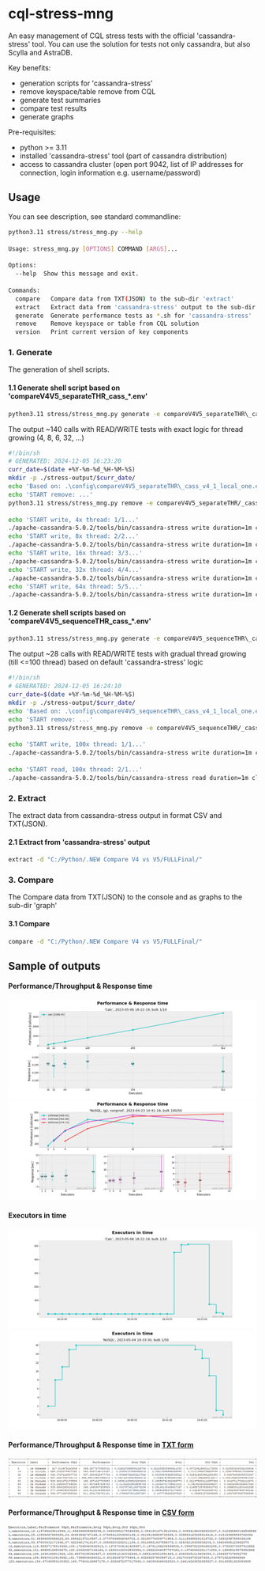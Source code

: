 # cql-stress-mng
An easy management of CQL stress tests with the official 'cassandra-stress' tool. You can use
the solution for tests not only cassandra, but also Scylla and AstraDB.

Key benefits:
 - generation scripts for 'cassandra-stress'
 - remove keyspace/table remove from CQL
 - generate test summaries
 - compare test results
 - generate graphs

Pre-requisites:
 - python >= 3.11
 - installed 'cassandra-stress' tool (part of cassandra distribution)
 - access to cassandra cluster (open port 9042, list of IP addresses 
   for connection, login information e.g. username/password)

## Usage

You can see description, see standard commandline: 
```sh
python3.11 stress/stress_mng.py --help

Usage: stress_mng.py [OPTIONS] COMMAND [ARGS]...

Options:
  --help  Show this message and exit.

Commands:
  compare   Compare data from TXT(JSON) to the sub-dir 'extract'
  extract   Extract data from 'cassandra-stress' output to the sub-dir...
  generate  Generate performance tests as *.sh for 'cassandra-stress'
  remove    Remove keyspace or table from CQL solution
  version   Print current version of key components
```

### 1. Generate

The generation of shell scripts.

#### 1.1 Generate shell script based on 'compareV4V5_separateTHR\_cass_*.env'

```sh
python3.11 stress/stress_mng.py generate -e compareV4V5_separateTHR\_cass_*.env -l stress-cmd/_cass_all.sh
```
The output ~140 calls with READ/WRITE tests with exact
logic for thread growing (4, 8, 6, 32, ...)

```sh
#!/bin/sh
# GENERATED: 2024-12-05 16:23:20
curr_date=$(date +%Y-%m-%d_%H-%M-%S)
mkdir -p ./stress-output/$curr_date/
echo 'Based on: .\config\compareV4V5_separateTHR\_cass_v4_1_local_one.env'
echo 'START remove: ...'
python3.11 stress/stress_mng.py remove -e compareV4V5_separateTHR/_cass_v4_1_local_one.env -k keyspace1 -d stress -s 8

echo 'START write, 4x thread: 1/1...'
./apache-cassandra-5.0.2/tools/bin/cassandra-stress write duration=1m cl=LOCAL_ONE no-warmup -node 10.129.52.58,10.129.53.21,10.129.52.57 -mode user=perf password=perf prepared protocolVersion=4 connectionsPerHost=24 maxPending=384 -schema "replication(strategy=NetworkTopologyStrategy,factor=3)" "compaction(strategy=LeveledCompactionStrategy,sstable_size_in_mb=160,fanout_size=10)" -rate "threads=4" -reporting output-frequency=5s > "./stress-output/$curr_date/$curr_date v4 write_LOCAL_ONE_LCS_4xTHR.txt"
echo 'START write, 8x thread: 2/2...'
./apache-cassandra-5.0.2/tools/bin/cassandra-stress write duration=1m cl=LOCAL_ONE no-warmup -node 10.129.52.58,10.129.53.21,10.129.52.57 -mode user=perf password=perf prepared protocolVersion=4 connectionsPerHost=24 maxPending=384 -schema "replication(strategy=NetworkTopologyStrategy,factor=3)" "compaction(strategy=LeveledCompactionStrategy,sstable_size_in_mb=160,fanout_size=10)" -rate "threads=8" -reporting output-frequency=5s > "./stress-output/$curr_date/$curr_date v4 write_LOCAL_ONE_LCS_8xTHR.txt"
echo 'START write, 16x thread: 3/3...'
./apache-cassandra-5.0.2/tools/bin/cassandra-stress write duration=1m cl=LOCAL_ONE no-warmup -node 10.129.52.58,10.129.53.21,10.129.52.57 -mode user=perf password=perf prepared protocolVersion=4 connectionsPerHost=24 maxPending=384 -schema "replication(strategy=NetworkTopologyStrategy,factor=3)" "compaction(strategy=LeveledCompactionStrategy,sstable_size_in_mb=160,fanout_size=10)" -rate "threads=16" -reporting output-frequency=5s > "./stress-output/$curr_date/$curr_date v4 write_LOCAL_ONE_LCS_16xTHR.txt"
echo 'START write, 32x thread: 4/4...'
./apache-cassandra-5.0.2/tools/bin/cassandra-stress write duration=1m cl=LOCAL_ONE no-warmup -node 10.129.52.58,10.129.53.21,10.129.52.57 -mode user=perf password=perf prepared protocolVersion=4 connectionsPerHost=24 maxPending=384 -schema "replication(strategy=NetworkTopologyStrategy,factor=3)" "compaction(strategy=LeveledCompactionStrategy,sstable_size_in_mb=160,fanout_size=10)" -rate "threads=32" -reporting output-frequency=5s > "./stress-output/$curr_date/$curr_date v4 write_LOCAL_ONE_LCS_32xTHR.txt"
echo 'START write, 64x thread: 5/5...'
./apache-cassandra-5.0.2/tools/bin/cassandra-stress write duration=1m cl=LOCAL_ONE no-warmup -node 10.129.52.58,10.129.53.21,10.129.52.57 -mode user=perf password=perf prepared protocolVersion=4 connectionsPerHost=24 maxPending=384 -schema "replication(strategy=NetworkTopologyStrategy,factor=3)" "compaction(strategy=LeveledCompactionStrategy,sstable_size_in_mb=160,fanout_size=10)" -rate "threads=64" -reporting output-frequency=5s > "./stress-output/$curr_date/$curr_date v4 write_LOCAL_ONE_LCS_64xTHR.txt"

```
#### 1.2 Generate shell scripts based on 'compareV4V5_sequenceTHR\_cass_*.env'

```sh
python3.11 stress/stress_mng.py generate -e compareV4V5_sequenceTHR\_cass_*.env -l stress-cmd/_cass_seq_all.sh
```
The output ~28 calls with READ/WRITE tests with gradual 
thread growing (till <=100 thread) based on default 
'cassandra-stress' logic

```sh
#!/bin/sh
# GENERATED: 2024-12-05 16:24:10
curr_date=$(date +%Y-%m-%d_%H-%M-%S)
mkdir -p ./stress-output/$curr_date/
echo 'Based on: .\config\compareV4V5_sequenceTHR\_cass_v4_1_local_one.env'
echo 'START remove: ...'
python3.11 stress/stress_mng.py remove -e compareV4V5_sequenceTHR/_cass_v4_1_local_one.env -k keyspace1 -d stress -s 8

echo 'START write, 100x thread: 1/1...'
./apache-cassandra-5.0.2/tools/bin/cassandra-stress write duration=1m cl=LOCAL_ONE no-warmup -node 10.129.52.58,10.129.53.21,10.129.52.57 -mode user=perf password=perf prepared protocolVersion=4 connectionsPerHost=24 maxPending=384 -schema "replication(strategy=NetworkTopologyStrategy,factor=3)" "compaction(strategy=LeveledCompactionStrategy,sstable_size_in_mb=160,fanout_size=10)" -rate "threads<=100" -reporting output-frequency=5s > "./stress-output/$curr_date/$curr_date v4 write_LOCAL_ONE_LCS_100xTHR.txt"

echo 'START read, 100x thread: 2/1...'
./apache-cassandra-5.0.2/tools/bin/cassandra-stress read duration=1m cl=LOCAL_ONE no-warmup -node 10.129.52.58,10.129.53.21,10.129.52.57 -mode user=perf password=perf prepared protocolVersion=4 connectionsPerHost=24 maxPending=384 -rate "threads<=100" -reporting output-frequency=5s > "./stress-output/$curr_date/$curr_date v4 read_LOCAL_ONE_LCS_100xTHR.txt"
```
### 2. Extract

The extract data from cassandra-stress output in format CSV and TXT(JSON).

#### 2.1 Extract from 'cassandra-stress' output

```sh
extract -d "C:/Python/.NEW Compare V4 vs V5/FULLFinal/"
```

### 3. Compare

The Compare data from TXT(JSON) to the console and as graphs to the sub-dir 'graph'

#### 3.1 Compare

```sh
compare -d "C:/Python/.NEW Compare V4 vs V5/FULLFinal/"
```



## Sample of outputs
#### Performance/Throughput & Response time
![graph](https://github.com/george0st/qgate-graph/blob/main/assets/PRF-Calc-2023-05-06_18-22-19-bulk-1x10.png?raw=true)
![graph](https://github.com/george0st/qgate-graph/blob/main/assets/PRF-NoSQL_igz_nonprod-2023-04-23_14-41-18-bulk-100x50.png?raw=true)

#### Executors in time
![graph](https://github.com/george0st/qgate-graph/blob/main/assets/EXE-Calc-2023-05-06_18-22-19-bulk-1x10-plan-128x4.png?raw=true)
![graph](https://github.com/george0st/qgate-graph/blob/main/assets/EXE-NoSQL-2023-05-04_19-33-30-bulk-1x50-plan-8x2.png?raw=true)

#### Performance/Throughput & Response time in [TXT form](https://github.com/george0st/qgate-graph/blob/main/assets/TXT-cassandra-163551-W1-low-RAW-2024-10-11_14-36-07-bulk-200x10.txt?raw=true)
![Performance in TXT](https://github.com/george0st/qgate-graph/blob/main/assets/TXT-cassandra-163551-W1-low-RAW-2024-10-11_14-36-07-bulk-200x10.png?raw=true)

#### Performance/Throughput & Response time in [CSV form](https://github.com/george0st/qgate-graph/blob/main/assets/CSV-cassandra-235115-W2-med-RAW-2024-10-11_22-14-47-bulk-200x20.csv?raw=true)
![Performance in CSV](https://github.com/george0st/qgate-graph/blob/main/assets/CSV-cassandra-235115-W2-med-RAW-2024-10-11_22-14-47-bulk-200x20.png?raw=true)
